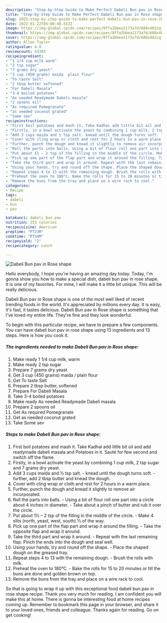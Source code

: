 ```yaml
---
description: "Step-by-Step Guide to Make Perfect Dabeli Bun pav in Rose shape"
title: "Step-by-Step Guide to Make Perfect Dabeli Bun pav in Rose shape"
slug: 2025-step-by-step-guide-to-make-perfect-dabeli-bun-pav-in-rose-shape
date: 2022-01-22T04:00:48.553Z
image: https://img-global.cpcdn.com/recipes/0ffa2bbea1173a7d/680x482cq70/dabeli-bun-pav-in-rose-shape-recipe-main-photo.jpg
thumbnail: https://img-global.cpcdn.com/recipes/0ffa2bbea1173a7d/680x482cq70/dabeli-bun-pav-in-rose-shape-recipe-main-photo.jpg
cover: https://img-global.cpcdn.com/recipes/0ffa2bbea1173a7d/680x482cq70/dabeli-bun-pav-in-rose-shape-recipe-main-photo.jpg
author: Allen Taylor
ratingvalue: 4.8
reviewcount: 43203
recipeingredient:
- "1 1/4 cup milk warm"
- "2 tsp sugar"
- "7 grams dry yeast"
- "3 cup (450 grams) maida  plain flour"
- "To taste Salt"
- "2 tbsp butter softened"
- "For Dabeli Masala"
- "3-4 boiled potatoes"
- "As needed Readymade Dabeli masala"
- "2 spoons oil"
- "As required Pomegranate"
- "as needed coconut grated"
- "Some sev"
recipeinstructions:
- "First boil potatoes and mash it. Take Kadhai add little bit oil and add readymade dabeli masala and Potatoes in it. Sauté for few second and switch off the flame."
- "Firstly, in a bowl activate the yeast by combining 1 cup milk, 2 tsp sugar and 7 grams dry yeast."
- "Add 3 cups maida and ½ tsp salt. knead until the dough turns soft. further, add 2 tbsp butter and knead the dough."
- "Cover with cling wrap or cloth and rest for 2 hours in a warm place."
- "Further, punch the dough and knead it slightly to remove air incorporated."
- "Roll the parts into balls. Using a bit of flour roll one part into a circle about 4 inches in diameter. Take about a pinch of butter and rub it over the circle."
- "Put about 1½ – 2 tsp of the filling in the middle of the circle. Make 4 slits (north, yeast, west, south) ⅓ of the way."
- "Pick up one part of the flap part and wrap it around the filling. Take the opposite flap and wrap it around."
- "Take the third part and wrap it around. Repeat with the last remaining flap. Pinch the ends into the dough and seal well."
- "Using your hands, try and round off the shape. Place the shaped dough on the greased tray."
- "Repeat steps 4 to 13 with the remaining dough. Brush the rolls with milk."
- "Preheat the oven to 180°C. Bake the rolls for 15 to 20 minutes or till the buns are done and golden brown on top."
- "Remove the buns from the tray and place on a wire rack to cool."
categories:
- Recipe
tags:
- dabeli
- bun
- pav

katakunci: dabeli bun pav 
nutrition: 253 calories
recipecuisine: American
preptime: "PT23M"
cooktime: "PT34M"
recipeyield: "2"
recipecategory: Lunch

---
```



![Dabeli Bun pav in Rose shape](https://img-global.cpcdn.com/recipes/0ffa2bbea1173a7d/680x482cq70/dabeli-bun-pav-in-rose-shape-recipe-main-photo.jpg)

Hello everybody, I hope you're having an amazing day today. Today, I'm gonna show you how to make a special dish, dabeli bun pav in rose shape. It is one of my favorites. For mine, I will make it a little bit unique. This will be really delicious.



Dabeli Bun pav in Rose shape is one of the most well liked of recent trending foods in the world. It's appreciated by millions every day. It is easy, it's fast, it tastes delicious. Dabeli Bun pav in Rose shape is something that I've loved my entire life. They're fine and they look wonderful.


To begin with this particular recipe, we have to prepare a few components. You can have dabeli bun pav in rose shape using 13 ingredients and 13 steps. Here is how you cook it.

<!--inarticleads1-->

##### The ingredients needed to make Dabeli Bun pav in Rose shape:

1. Make ready 1 1/4 cup milk, warm
1. Make ready 2 tsp sugar
1. Prepare 7 grams dry yeast
1. Get 3 cup (450 grams) maida / plain flour
1. Get To taste Salt
1. Prepare 2 tbsp butter, softened
1. Prepare For Dabeli Masala
1. Take 3-4 boiled potatoes
1. Make ready As needed Readymade Dabeli masala
1. Prepare 2 spoons oil
1. Get As required Pomegranate
1. Get as needed coconut grated
1. Take Some sev




<!--inarticleads2-->

##### Steps to make Dabeli Bun pav in Rose shape:

1. First boil potatoes and mash it. Take Kadhai add little bit oil and add readymade dabeli masala and Potatoes in it. Sauté for few second and switch off the flame.
1. Firstly, in a bowl activate the yeast by combining 1 cup milk, 2 tsp sugar and 7 grams dry yeast.
1. Add 3 cups maida and ½ tsp salt. - knead until the dough turns soft. - further, add 2 tbsp butter and knead the dough.
1. Cover with cling wrap or cloth and rest for 2 hours in a warm place.
1. Further, punch the dough and knead it slightly to remove air incorporated.
1. Roll the parts into balls. - Using a bit of flour roll one part into a circle about 4 inches in diameter. - Take about a pinch of butter and rub it over the circle.
1. Put about 1½ – 2 tsp of the filling in the middle of the circle. - Make 4 slits (north, yeast, west, south) ⅓ of the way.
1. Pick up one part of the flap part and wrap it around the filling. - Take the opposite flap and wrap it around.
1. Take the third part and wrap it around. - Repeat with the last remaining flap. Pinch the ends into the dough and seal well.
1. Using your hands, try and round off the shape. - Place the shaped dough on the greased tray.
1. Repeat steps 4 to 13 with the remaining dough. - Brush the rolls with milk.
1. Preheat the oven to 180°C. - Bake the rolls for 15 to 20 minutes or till the buns are done and golden brown on top.
1. Remove the buns from the tray and place on a wire rack to cool.




So that is going to wrap it up with this exceptional food dabeli bun pav in rose shape recipe. Thank you very much for reading. I am confident you will make this at home. There is gonna be interesting food at home recipes coming up. Remember to bookmark this page in your browser, and share it to your loved ones, friends and colleague. Thanks again for reading. Go on get cooking!
